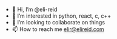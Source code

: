 - 👋 Hi, I’m @eli-reid
- 👀 I’m interested in python, react, c, c++
- 💞️ I’m looking to collaborate on things 
- 📫 How to reach me elir@elireid.com

<!---
eli-reid/eli-reid is a ✨ special ✨ repository because its `README.md` (this file) appears on your GitHub profile.
You can click the Preview link to take a look at your changes.
--->

